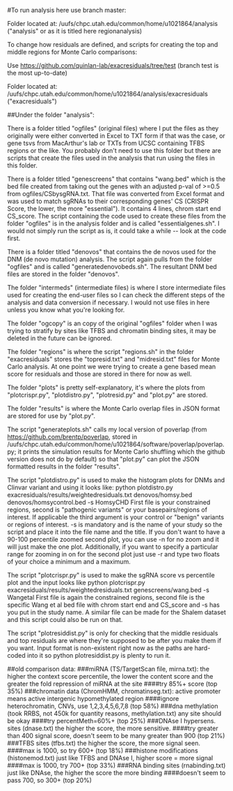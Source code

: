 #To run analysis here use branch master:

Folder located at: /uufs/chpc.utah.edu/common/home/u1021864/analysis ("analysis" or as it is titled here regionanalysis)

To change how residuals are defined, and scripts for creating the top and middle regions for Monte Carlo comparisons:

Use https://github.com/quinlan-lab/exacresiduals/tree/test (branch test is the most up-to-date)

Folder located at: /uufs/chpc.utah.edu/common/home/u1021864/analysis/exacresiduals ("exacresiduals")

##Under the folder "analysis":

There is a folder titled "ogfiles" (original files) where I put the files as they originally were either converted in Excel to TXT form if that was the case, or gene tsvs from MacArthur's lab or TXTs from UCSC containing TFBS regions or the like.  You probably don't need to use this folder but there are scripts that create the files used in the analysis that run using the files in this folder.

There is a folder titled "genescreens" that contains "wang.bed" which is the bed file created from taking out the genes with an adjusted p-val of >=0.5 from ogfiles/CSbysgRNA.txt.  That file was converted from Excel format and was used to match sgRNAs to their corresponding genes' CS (CRISPR Score, the lower, the more "essential").  It contains 4 lines, chrom start end CS_score.  The script containing the code used to create these files from the folder "ogfiles" is in the analysis folder and is called "essentialgenes.sh".  I would not simply run the script as is, it could take a while -- look at the code first.

There is a folder titled "denovos" that contains the de novos used for the DNM (de novo mutation) analysis.  The script again pulls from the folder "ogfiles" and is called "generatedenovobeds.sh".  The resultant DNM bed files are stored in the folder "denovos".

The folder "intermeds" (intermediate files) is where I store intermediate files used for creating the end-user files so I can check the different steps of the analysis and data conversion if necessary.  I would not use files in here unless you know what you're looking for.

The folder "ogcopy" is an copy of the original "ogfiles" folder when I was trying to stratify by sites like TFBS and chromatin binding sites, it may be deleted in the future can be ignored.

The folder "regions" is where the script "regions.sh" in the folder "exacresiduals" stores the "topresid.txt" and "midresid.txt" files for Monte Carlo analysis.  At one point we were trying to create a gene based mean score for residuals and those are stored in there for now as well.

The folder "plots" is pretty self-explanatory, it's where the plots from "plotcrispr.py", "plotdistro.py", "plotresid.py" and "plot.py" are stored.

The folder "results" is where the Monte Carlo overlap files in JSON format are stored for use by "plot.py".

The script "generateplots.sh" calls my local version of poverlap (from https://github.com/brentp/poverlap, stored in /uufs/chpc.utah.edu/common/home/u1021864/software/poverlap/poverlap.py; it prints the simulation results for Monte Carlo shuffling which the github version does not do by default) so that "plot.py" can plot the JSON formatted results in the folder "results".

The script "plotdistro.py" is used to make the histogram plots for DNMs and Clinvar variant and using it looks like:
    python plotdistro.py exacresiduals/results/weightedresiduals.txt denovos/homsy.bed denovos/homsycontrol.bed -s HomsyCHD
First file is your constrained regions, second is "pathogenic variants" or your basepairs/regions of interest.  If applicable the third argument is your control or "benign" variants or regions of interest.  -s is mandatory and is the name of your study so the script and place it into the file name and the title.  If you don't want to have a 90-100 percentile zoomed second plot, you can use -n for no zoom and it will just make the one plot.  Additionally, if you want to specify a particular range for zooming in on for the second plot just use -r and type two floats of your choice a minimum and a maximum.

The script "plotcrispr.py" is used to make the sgRNA score vs percentile plot and the input looks like 
    python plotcrispr.py exacresiduals/results/weightedresiduals.txt genescreens/wang.bed -s Wangetal
First file is again the constrained regions, second file is the specific Wang et al bed file with chrom start end and CS_score and -s has you put in the study name.  A similar file can be made for the Shalem dataset and this script could also be run on that.

The script "plotresiddist.py" is only for checking that the middle residuals and top residuals are where they're supposed to be after you make them if you want.  Input format is non-existent right now as the paths are hard-coded into it so
    python plotresiddist.py
is plenty to run it.

##old comparison data:
###miRNA (TS/TargetScan file, mirna.txt):
the higher the context score percentile, the lower the content score and the greater the fold repression of miRNA at the site
####try 85%+ score (top 35%)
###chromatin data (ChromHMM, chromatinseg.txt):
active promoter means active intergenic hypomethylated region
####ignore heterochromatin, CNVs, use 1,2,3,4,5,6,7,8 (top 58%)
###dna methylation (took RRBS, not 450k for quantity reasons, methylation.txt)
any site should be okay
####try percentMeth=60%+ (top 25%)
###DNAse I hypersens. sites (dnase.txt)
the higher the score, the more sensitive.
####try greater than 400 signal score, doesn't seem to be many greater than 900 (top 21%)
###TFBS sites (tfbs.txt)
the higher the score, the more signal seen.
####max is 1000, so try 600+ (top 18%)
###histone modifications (histonemod.txt)
just like TFBS and DNAse I, higher score = more signal
####max is 1000, try 700+ (top 33%)
###RNA binding sites (rnabinding.txt)
just like DNAse, the higher the score the more binding
####doesn't seem to pass 700, so 300+ (top 20%)
